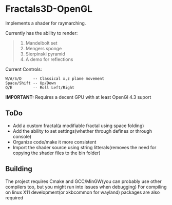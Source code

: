 # Fractals3D-OpenGL

Implements a shader for raymarching.

Currently has the ability to render: 
> 1. Mandelbolt set
> 1. Mengers sponge
> 1. Sierpinski pyramid
> 1. A demo for reflections

Current Controls:

```
W/A/S/D     -- Classical x,z plane movement
Space/Shift -- Up/Down
Q/E         -- Roll Left/Right
```
**IMPORTANT:** Requires a decent GPU with at least OpenGl 4.3 suport  

## ToDo
- Add a custom fractal(a modifiable fractal using space folding)
- Add the ability to set settings(whether through defines or through console)
- Organize code/make it more consistent
- Import the shader source using string litterals(removes the need for copying the shader files to the bin folder)

## Building

The project requires Cmake and GCC/MinGW(you can probably use other compilers too, but you might run into issues when debugging)
For compiling on linux X11 development(or xkbcommon for wayland) packages are also required
  
